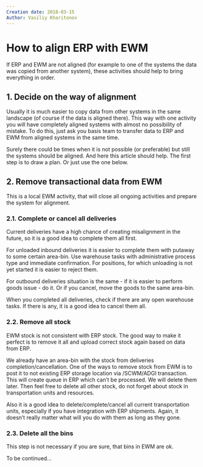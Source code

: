 ```yaml
---
Creation date: 2018-03-15
Author: Vasiliy Kharitonov
---
```


# How to align ERP with EWM

If ERP and EWM are not aligned (for example to one of the systems the data was copied from another system), these activities should help to bring everything in order.

## 1. Decide on the way of alignment

Usually it is much easier to copy data from other systems in the same landscape (of course if the data is aligned there). This way with one activity you will have completely aligned systems with almost no possibility of mistake. To do this, just ask you basis team to transfer data to ERP and EWM from aligned systems in the same time.

Surely there could be times when it is not possible (or preferable) but still the systems should be aligned. And here this article should help. The first step is to draw a plan. Or just use the one below.

## 2. Remove transactional data from EWM

This is a local EWM activity, that will close all ongoing activities and prepare the system for alignment.

### 2.1. Complete or cancel all deliveries

Current deliveries have a high chance of creating misalignment in the future, so it is a good idea to complete them all first.

For unloaded inbound deliveries it is easier to complete them with putaway to some certain area-bin. Use warehouse tasks with administrative process type and immediate confirmation. For positions, for which unloading is not yet started it is easier to reject them.

For outbound deliveries situation is the same - if it is easier to perform goods issue - do it. Or if you cancel, move the goods to the same area-bin.

When you completed all deliveries, check if there are any open warehouse tasks. If there is any, it is a good idea to cancel them all.

### 2.2. Remove all stock

EWM stock is not consistent with ERP stock. The good way to make it perfect is to remove it all and upload correct stock again based on data from ERP.

We already have an area-bin with the stock from deliveries completion/cancellation. One of the ways to remove stock from EWM is to post it to not existing ERP storage location via /SCWM/ADGI transaction. This will create queue in ERP which can’t be processed. We will delete them later. Then feel free to delete all other stock, do not forget about stock in transportation units and resources.

Also it is a good idea to delete/complete/cancel all current transportation units, especially if you have integration with ERP shipments. Again, it doesn’t really matter what will you do with them as long as they gone. 

### 2.3. Delete all the bins

This step is not necessary if you are sure, that bins in EWM are ok.

To be continued...
